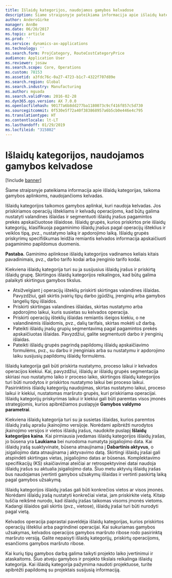 ```yaml
---
title: Išlaidų kategorijos, naudojamos gamybos kelvadose
description: Šiame straipsnyje pateikiama informacija apie išlaidų kategorijas, taikoma gamybos aplinkoms, naudojančioms kelvadas.
author: AndersGirke
manager: AnnBe
ms.date: 06/20/2017
ms.topic: article
ms.prod: ''
ms.service: dynamics-ax-applications
ms.technology: ''
ms.search.form: ProjCategory, RouteCostCategoryPrice
audience: Application User
ms.reviewer: josaw
ms.search.scope: Core, Operations
ms.custom: 78153
ms.assetid: a3fdc76c-0a27-4723-b1c7-4322f707d89e
ms.search.region: Global
ms.search.industry: Manufacturing
ms.author: mguada
ms.search.validFrom: 2016-02-28
ms.dyn365.ops.version: AX 7.0.0
ms.openlocfilehash: 90177a6b8dd277ba1180073c9cf416f857c5d730
ms.sourcegitcommit: 0f530e5f72a40f383868957a6b5cb0e446e4c795
ms.translationtype: HT
ms.contentlocale: lt-LT
ms.lasthandoff: 01/29/2019
ms.locfileid: "315802"
---
```

# <a name="cost-categories-used-in-production-routing"></a>Išlaidų kategorijos, naudojamos gamybos kelvadose

[!include [banner](../includes/banner.md)]

Šiame straipsnyje pateikiama informacija apie išlaidų kategorijas, taikoma gamybos aplinkoms, naudojančioms kelvadas.

Išlaidų kategorijos taikomos gamybos aplinkai, kuri naudoja kelvadas. Jos priskiriamos operacijų ištekliams ir kelvadų operacijoms, kad būtų galima nustatyti valandines išlaidas ir segmentuoti išlaidų įnašus pagamintos prekės apskaičiuotose išlaidose. Išlaidų grupės, kurios priskirtos prie išlaidų kategorijų, klasifikuoja pagaminimo išlaidų įnašus pagal operacijų išteklius ir veiklos tipą, pvz., nustatymo laiką ir apdorojimo laiką. Išlaidų grupės priskyrimų specifiškumas leidžia remiantis kelvados informacija apskaičiuoti pagaminimo papildomus duomenis. 

**Pastaba.** Gaminimo aplinkose išlaidų kategorijos vadinamos keliais kitais pavadinimais, pvz., darbo tarifo kodai arba įrenginio tarifo kodai. 

Kiekviena išlaidų kategorija turi su ja susijusius išlaidų įrašus ir priskirtą išlaidų grupę. Skirtingos išlaidų kategorijos reikalingos, kad būtų galima palaikyti skirtingus gamybos tikslus.

-   Atsižvelgiant į operacijų išteklių priskirti skirtingas valandines išlaidas. Pavyzdžiui, gali skirtis įvairių tipų darbo įgūdžių, įrenginių arba gamybos langelių tipų išlaidos.
-   Priskirti skirtingas valandines išlaidas, skirtas nustatymo arba apdorojimo laikui, kuris susietas su kelvados operacija.
-   Priskirti operacijų išteklių išlaidas remiantis išeigos kiekiu, o ne valandinėmis išlaidomis, pvz., dalių tarifais, skirtas mokėti už darbą.
-   Pateikti išlaidų įnašų grupių segmentavimą pagal pagamintos prekės apskaičiuotas išlaidas. Pavyzdžiui, galite segmentuoti darbo ir įrenginių išlaidas.
-   Pateikti išlaidų grupės pagrindą papildomų išlaidų apskaičiavimo formulėms, pvz., su darbu ir įrenginiais arba su nustatymu ir apdorojimo laiku susijusių papildomų išlaidų formulėms.

Išlaidų kategorija gali būti priskirta nustatymo, proceso laikui ir kelvados operacijos kiekiui. Kai, pavyzdžiui, išlaidų ar išlaidų grupės segmentacija skiriasi nuo nustatymo laiko ir proceso laiko, skirtingos išlaidų kategorijos turi būti nurodytos ir priskirtos nustatymo laikui bei proceso laikui. Pasirinktinis išlaidų kategorijų naudojimas, skirtas nustatymo laikui, proceso laikui ir kiekiui, nustatomas maršruto grupės, kuri priskiriama operacijai. Išlaidų kategorijų priskyrimas laikui ir kiekiui gali būti paremtas visos įmonės strategijomis, kurios apibrėžiamos puslapyje **Gamybos valdymo parametrai**. 

Kiekviena išlaidų kategorija turi su ja susietas išlaidas, kurios paremtos išlaidų įrašų aprašu įkainojimo versijoje. Norėdami apibrėžti nurodytos įkainojimo versijos ir vietos išlaidų įrašus, naudokite puslapį **Išlaidų kategorijos kaina**. Kai pirmiausia įvedamas išlaidų kategorijos išlaidų įrašas, jo būsena yra **Laukiama** bei nurodoma numatyta įsigaliojimo data. Kai išlaidų įrašą suaktyvinate, būsena atnaujinama į **Dabartinis aktyvus**, o įsigaliojimo data atnaujinama į aktyvavimo datą. Skirtingi išlaidų įrašai gali atspindėti skirtingas vietas, įsigaliojimo datas ar būsenas. Komplektavimo specifikacijų (KS) skaičiavimai ateičiai ar retrospektyvinei datai naudoja išlaidų įrašus su aktualia įsigaliojimo data. Šiuo metu aktyvių išlaidų įrašas bus naudojamas įvertinti gamybos užsakymų išlaidas ir vertinti paskirtą laiką pagal gamybos užsakymą. 

Išlaidų kategorijos išlaidų įrašas gali būti konkrečios vietos ar visos įmonės. Norėdami išlaidų įrašą nustatyti konkrečiai vietai, jam priskirkite vietą. Kitaip tuščia reikšmė nurodo, kad išlaidų įrašas taikomas visoms įmonės vietoms. Kadangi išlaidos gali skirtis (pvz., vietose), išlaidų įrašai turi būti nurodyti pagal vietą. 

Kelvados operacija paprastai paveldėja išlaidų kategorijas, kurios priskirtos operacijų ištekliui arba pagrindinei operacijai. Kai sukuriamas gamybos užsakymas, kelvados operacijos gamybos maršruto ribose rodo pasirinktą maršruto versiją. Galite nepaisyti išlaidų kategorijų, priskirtų operacijoms, esančioms gamybos maršruto ribose. 

Kai kurių tipų gamybos darbą galima taikyti projekto laiko įvertinimui ir ataskaitoms. Šiuo atveju gamybos ir projekto tikslais reikalinga išlaidų kategorija. Kai išlaidų kategorija pažymima naudoti projektuose, turite apibrėžti papildomą su projektais susijusią informaciją.



